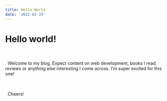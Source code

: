 ```yaml
---
title: Hello World
date: '2022-02-19'
---
```


# Hello world!

\
&nbsp;
\
&nbsp;
Welcome to my blog. Expect content on web development, books I read, reviews or anything else interesting I come across. I'm super excited for this one!

\
&nbsp;
\
&nbsp;
Cheers!

